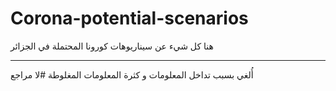 # Corona-potential-scenarios
هنا كل شيء عن سيناريوهات كورونا المحتملة في الجزائر


---
أُلغي بسبب تداخل المعلومات و كثرة المعلومات المغلوطة
#لا مراجع

